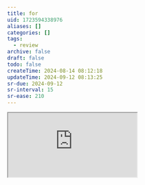 ```yaml
---
title: for
uid: 1723594338976
aliases: []
categories: []
tags:
  - review
archive: false
draft: false
todo: false
createTime: 2024-08-14 08:12:18
updateTime: 2024-09-12 08:13:25
sr-due: 2024-09-12
sr-interval: 15
sr-ease: 210
---
```


<iframe
  class="iframe_full"
  src="https://dict.youdao.com/result?word=for&lang=en"
>
</iframe>
